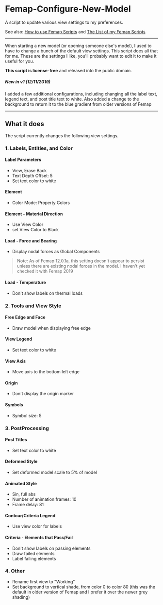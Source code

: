 # Femap-Configure-New-Model
A script to update various view settings to my preferences.

See also: [How to use Femap Scripts](https://github.com/aaronjasso/How_to_use_Femap_Scripts) and [The List of my Femap Scripts](https://github.com/aaronjasso/My-Femap-Scripts)

---

When starting a new model (or opening someone else's model), I used to have to change a bunch of the default view settings. This script does all that for me. These are the settings I like, you'll probably want to edit it to make it useful for you.

**This script is license-free** and released into the public domain.

##### New in v1 (12/11/2019)
I added a few additional configurations, including changing all the label text, legend text, and post title text to white. Also added a change to the background to return it to the blue gradient from older versions of Femap

---

## What it does
The script currently changes the following view settings.

### 1. Labels, Entities, and Color

#### Label Parameters
* View, Erase Back
* Text Depth Offset: 5
* Set text color to white

#### Element
* Color Mode: Property Colors

#### Element - Material Direction
* Use View Color
* set View Color to Black

#### Load - Force and Bearing
* Display nodal forces as Global Components
>Note: As of Femap 12.0.1a, this setting doesn't appear to persist unless there are existing nodal forces in the model. I haven't yet checked it with Femap 2019

#### Load - Temperature
* Don't show labels on thermal loads

### 2. Tools and View Style

#### Free Edge and Face
* Draw model when displaying free edge

#### View Legend
* Set text color to white

#### View Axis
* Move axis to the bottom left edge

#### Origin
* Don't display the origin marker

#### Symbols
* Symbol size: 5

### 3. PostProcessing

#### Post Titles
* Set text color to white

#### Deformed Style
* Set deformed model scale to 5% of model

#### Animated Style
* Sin, full abs
* Number of animation frames: 10
* Frame delay: 81

#### Contour/Criteria Legend
* Use view color for labels

#### Criteria - Elements that Pass/Fail
* Don't show labels on passing elements
* Draw failed elements
* Label failing elements

### 4. Other
* Rename first view to "Working"
* Set background to vertical shade, from color 0 to color 80 (this was the default in older version of Femap and I prefer it over the newer grey shading)
